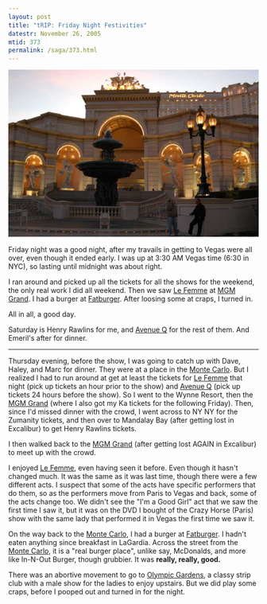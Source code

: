 ```yaml
---
layout: post
title: "tRIP: Friday Night Festivities"
datestr: November 26, 2005
mtid: 373
permalink: /saga/373.html
---
```

<img src="/pics/montecarlofacade.jpeg"/>

Friday night was a good night, after my travails in getting to Vegas were all over, even though it ended early.  I was up at 3:30 AM Vegas time (6:30 in NYC), so lasting until midnight was about right.

I ran around and picked up all the tickets for all the shows for the weekend, the only real work I did all weekend.  Then we saw <a href="http://www.mgmgrand.com/pages/entertainment.asp?link=lafemme">Le Femme</a> at <a href="http://www.mgmgrand.com/">MGM Grand</a>.  I had a burger at <a href="http://www.fatburger.net/">Fatburger</a>.  After loosing some at craps, I turned in.

All in all, a good day.

Saturday is Henry Rawlins for me, and <a href="http://www.avenueq.com/">Avenue Q</a> for the rest of them.  And Emeril's after for dinner.
<hr size="1" noshadow>

Thursday evening, before the show, I was going to catch up with Dave, Haley, and Marc for dinner.  They were at a place in the <a href="http://www.montecarlo.com/">Monte Carlo</a>.  But I realized I had to run around at get at least the tickets for <a href="http://www.mgmgrand.com/pages/entertainment.asp?link=lafemme">Le Femme</a> that night (pick up tickets an hour prior to the show) and <a href="http://www.avenueq.com/">Avenue Q</a> (pick up tickets 24 hours before the show).  So I went to the Wynne Resort, then the <a href="http://www.mgmgrand.com/">MGM Grand</a> (where I also got my Ka tickets for the following Friday).  Then, since I'd missed dinner with the crowd, I went across to NY NY for the Zumanity tickets, and then over to Mandalay Bay (after getting lost in Excalibur) to get Henry Rawlins tickets.

I then walked back to the <a href="http://www.mgmgrand.com/">MGM Grand</a> (after getting lost AGAIN in Excalibur) to meet up with the crowd.

I enjoyed <a href="http://www.mgmgrand.com/pages/entertainment.asp?link=lafemme">Le Femme</a>, even having seen it before.  Even though it hasn't changed much.  It was the same as it was last time, though there were a few different acts.  I suspect that some of the acts have specific performers that do them, so as the performers move from Paris to Vegas and back, some of the acts change too.  We didn't see the "I'm a Good Girl" act that we saw the first time I saw it, but it was on the DVD I bought of the Crazy Horse (Paris) show with the same lady that performed it in Vegas the first time we saw it.

On the way back to the <a href="http://www.montecarlo.com/">Monte Carlo</a>, I had a burger at <a href="http://www.fatburger.net/">Fatburger</a>.  I hadn't eaten anything since breakfast in LaGardia.  Across the street from the <a href="http://www.montecarlo.com/">Monte Carlo</a>, it is a "real burger place", unlike say, McDonalds, and more like In-N-Out Burger, though grubbier.  It was **really, really, good.**

There was an abortive movement to go to <a href="http://www.ogvegas.com/">Olympic Gardens</a>, a classy strip club with a male show for the ladies to enjoy upstairs.  But we did play some craps, before I pooped out and turned in for the night.

[montecarlofacade]: /pics/montecarlofacade.jpeg
